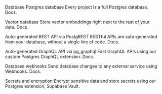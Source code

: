 Database
Postgres database
Every project is a full Postgres database. Docs.

Vector database
Store vector embeddings right next to the rest of your data. Docs.

Auto-generated REST API via PostgREST
RESTful APIs are auto-generated from your database, without a single line of code. Docs.

Auto-generated GraphQL API via pg_graphql
Fast GraphQL APIs using our custom Postgres GraphQL extension. Docs.

Database webhooks
Send database changes to any external service using Webhooks. Docs.

Secrets and encryption
Encrypt sensitive data and store secrets using our Postgres extension, Supabase Vault.
